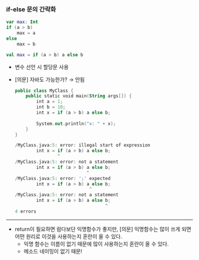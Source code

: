 ### if-else 문의 간략화

```kotlin
var max: Int
if (a > b)
	max = a
else
	max = b
```

```kotlin
val max = if (a > b) a else b
```

- 변수 선언 시 할당문 사용
- [의문] 자바도 가능한가? → 안됨
    
    ```kotlin
    public class MyClass {
        public static void main(String args[]) {
            int a = 1;
            int b = 10;
            int x = if (a > b) a else b;
            
            System.out.println("x: " + x);
        }
    }
    
    /MyClass.java:5: error: illegal start of expression
            int x = if (a > b) a else b;
                    ^
    /MyClass.java:5: error: not a statement
            int x = if (a > b) a else b;
                               ^
    /MyClass.java:5: error: ';' expected
            int x = if (a > b) a else b;
                                ^
    /MyClass.java:5: error: not a statement
            int x = if (a > b) a else b;
                                      ^
    4 errors
    ```
---
- return이 필요하면 람다보단 익명함수가 좋지만, [의문] 익명함수는 많이 쓰게 되면 어떤 원리로 이것을 사용하는지 혼란이 올 수 있다.
	- 익명 함수는 이름이 없기 때문에 많이 사용하는지 혼란이 올 수 있다.
	- 메소드 네이밍이 없기 때문!
